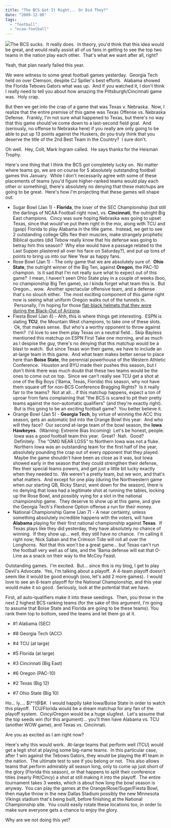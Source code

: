 ```yaml
---
title: "The BCS Got It Right... Or Did They?"
date: "2009-12-06"
tags:
  - "football"
  - "ncaa-football"
---
```


![](images/bcsIS.jpg)The BCS sucks.  It really does.  In theory, you'd think that this idea would be great, and would really assist all of us fans in getting to see the top two teams in the nation play each other.  That's what we want after all, right?

Yeah, that plan nearly failed this year.

We were witness to some great football games yesterday.  Georgia Tech held on over Clemson, despite CJ Spiller's best efforts.  Alabama showed the Florida Tebows Gators what was up.  And if you watched it, I don't think I really need to tell you about how amazing the Pittsburgh/Cincinnati game was.  Holy crap.

But then we get into the crap of a game that was Texas v. Nebraska.  Now, I realize that the entire premise of this game was Texas Offense vs. Nebraska Defense.  Frankly, I'm not sure what happened to Texas, but there's no way that this game should've come down to a last-second field goal.  And (seriously, no offense to Nebraska here) if you really are only going to be able to put up 13 points against the Huskers, do you truly think that you deserve the title of the 2nd Best Team in the Country?  I sure don't.

Oh well.  Hey, Colt, Mark Ingram called.  He says thanks for the Heisman Trophy.

Here's one thing that I think the BCS got completely lucky on.  No matter where teams go, we are on course for 5 absolutely outstanding football games this January.  While I don't necessarily agree with some of these placements of teams (you'd figure higher-ranked teams would play each other or something), there's absolutely no denying that these matchups are going to be great.  Here's how I'm projecting that these games will shape out.

- Sugar Bowl (Jan 1) - **Florida**, the loser of the SEC Championship (but still the darlings of NCAA Football right now), vs. **Cincinnati**, the outright Big East champions.  Cincy was sure hoping Nebraska was going to upset Texas, since that would've put them right in the mix, along with TCU and (gasp) Florida to play Alabama in the title game.  Instead, we get to see 2 outstanding college QBs flex their muscles, make strangely prophetic Biblical quotes (did Tebow really know that his defense was going to betray him this season?  Why else would have a passage related to the Last Supper plastered all over his face on Saturday?), and put up tons of points to bring us into our New Year as happy fans.
- Rose Bowl (Jan 1) - The only game that we are absolutely sure of.  **Ohio State**, the outright winner of the Big Ten, against **Oregon**, the PAC-10 champion.  Is it sad that I'm not really sure what to expect out of this game?  I mean, I haven't seen Ohio State play in a couple of weeks (boo, no championship Big Ten game), so I kinda forget what team this is.  But Oregon... wow.  Another spectacular offensive team, and a defense that's no slouch either.  The most exciting component of this game right now is seeing what uniform Oregon walks out of the tunnels in.  Personally, I'm hoping for those [flat-black helmets that they wore during the Black-Out of Arizona](http://wearetrue.com/blog/wp-content/uploads/2008/11/oregonuni1.jpg).
- Fiesta Bowl (Jan 4) - Ahh, this is where things get interesting.  ESPN is slating **TCU**, the Mountain West champions, to take one of these slots.  Ok, that makes sense.  But who's a worthy opponent to throw against them?  I'd love to see them play Texas on a neutral field... Skip Bayless mentioned this matchup on ESPN First Take one morning, and as much as I despise the guy, there's no denying that this matchup would be a blast to watch.  But since Texas won their game, we have to include an at-large team in this game.  And what team makes better sense to place here than **Boise State**, the perennial powerhouse of the Western Athletic Conference.  Houston and BYU made their pushes this season, but I don't think there was much doubt that these two teams would be the ones to come out on top.  Since we can't really see TCU get a shot at one of the Big Boys ('Bama, Texas, Florida) this season, why not have them square off for non-BCS Conference Bragging Rights?  Is it really fair to the teams?  Not at all... if this matchup happens, expect a ton of uproar from fans complaining that "the BCS is scared to pit their pretty teams against the non-automatic qualifiers" (and they're exactly right).  But is this going to be an exciting football game?  You better believe it.
- Orange Bowl (Jan 5) - **Georgia Tech**, by virtue of winning the ACC this season, gets an automatic bid into the Orange Bowl this year.  And who will they face?  Our second at-large team of the bowl season, the **Iowa Hawkeyes**.  (Warning: Extreme Bias Incoming)  Let's be honest, people.  Iowa was a good football team this year.  Great?  Nah.  Good?  Definitely.  The "OMG NEAR LOSS" to Northern Iowa was not a fluke.  Northern Iowa was an outstanding team for the first half of the year, absolutely pounding the crap out of every opponent that they played.  Maybe the game shouldn't have been as close as it was, but Iowa showed early in the season that they could strengthen their defense, flex their special teams powers, and get just a little bit lucky exactly when they needed to.  We weren't a pretty team, but we won, and that's what matters.  And except for one play (during the Northwestern game when our starting QB, Ricky Stanzi, went down for the season), there is no denying that Iowa had a legitimate shot at running the tables, locking up the Rose Bowl, and possibly vying for a slot in the national championship game.  They deserve to show up at this game, and give the Georgia Tech's Flexbone Option offense a run for their money.
- National Championship Game (Jan 7) - A near certainty, unless something absolutely incredible happens with the voters, will have **Alabama** playing for their first national championship against **Texas**.  If Texas plays like they did yesterday, they have absolutely no chance of winning.  If they show up... well, they still have no chance.  I'm calling it right now; Nick Saban and the Crimson Tide will roll all over the Longhorns.  Not that this won't be a great game... but Texas can't run the football very well as of late, and the 'Bama defense will eat that O-Line as a snack on their way to the McCoy Feast.

Outstanding games.  I'm excited.  But... since this is my blog, I get to play Devil's Advocate.  Yes, I'm talking about a playoff.  A 4-team playoff doesn't seem like it would be good enough (ooo, let's add 2 more games).  I would love to see an 8-team playoff for the National Championship, and this year would make it so good.  Seriously, look at the potential that we have.

First, all auto-qualifiers make it into these seedings.  Then, you throw in the next 2 highest BCS ranking teams (for the sake of this argument, I'm going to assume that Boise State and Florida are going to be these teams). You rank them top to bottom, seed the teams and let them go at it.

- #1 Alabama (SEC)
- #8 Georgia Tech (ACC)

- #4 TCU (at large)
- #5 Florida (at large)

- #3 Cincinnati (Big East)
- #6 Oregon (PAC-10)

- #2 Texas (Big 12)
- #7 Ohio State (Big 10)

Ho... ly.... $\*^!@$#.  I would happily take Iowa/Boise State in order to watch this playoff.  TCU/Florida would be a dream matchup for any fan of the playoff system.  Cincy/Oregon would be a huge slugfest.  Let's assume that the top seeds win (for this argument)... you'll then have Alabama vs. TCU (another WOW game), and Texas vs. Cincinnati.

Are you as excited as I am right now?

Here's why this would work.  At-large teams that perform well (TCU) would get a legit shot at playing some big-name teams.  In this particular case, after 1 win against the Tebows Gators, they would be playing the #1 team in the nation.  The ultimate test to see if you belong or not.  This also allows teams that perform admirably all season long, only to come up just short of the glory (Florida this season), or that happens to split their conference titles (nearly Pitt/Cincy) a shot at still making it into the playoff.  The entire tournament takes 3 weeks, which is about how long the bowl season is anyway.  You can play the games at the Orange/Rose/Sugar/Fiesta Bowl, then maybe throw in the new Dallas Stadium possibly the new Minnesota Vikings stadium that's being built, before finishing at the National Championship site.  You could easily rotate these locations too, in order to make sure everyone gets a chance to enjoy the glory.

Why are we not doing this yet?

